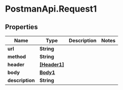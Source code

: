 # PostmanApi.Request1

## Properties

Name | Type | Description | Notes
------------ | ------------- | ------------- | -------------
**url** | **String** |  | 
**method** | **String** |  | 
**header** | [**[Header1]**](Header1.md) |  | 
**body** | [**Body1**](Body1.md) |  | 
**description** | **String** |  | 


